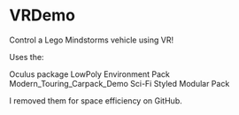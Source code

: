 # VRDemo
Control a Lego Mindstorms vehicle using VR!

Uses the:

Oculus package
LowPoly Environment Pack
Modern_Touring_Carpack_Demo
Sci-Fi Styled Modular Pack

I removed them for space efficiency on GitHub.
